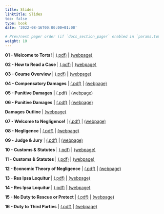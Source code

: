 ```yaml
---
title: Slides
linktitle: Slides
toc: false
type: book
date: '2022-08-16T00:00:00+01:00'

# Prev/next pager order (if `docs_section_pager` enabled in `params.toml`)
weight: 10
---
```


**01 - Welcome to Torts!** | [(.pdf)](/../../torts2025fall-material/slides/01-welcome-to-torts.pdf) | [(webpage)](/../../torts2025fall-material/slides/01-welcome-to-torts)

**02 - How to Read a Case** | [(.pdf)](/../../torts2025fall-material/slides/02-how-to-read-a-case.pdf) | [(webpage)](/../../torts2025fall-material/slides/02-how-to-read-a-case)

**03 - Course Overview** | [(.pdf)](/../../torts2025fall-material/slides/03-course-overview.pdf) | [(webpage)](/../../torts2025fall-material/slides/03-course-overview)

**04 - Compensatory Damages** | [(.pdf)](/../../torts2025fall-material/slides/04-compensatory-damages.pdf) | [(webpage)](/../../torts2025fall-material/slides/04-compensatory-damages)

**05 - Punitive Damages** | [(.pdf)](/../../torts2025fall-material/slides/05-punitive-damages.pdf) | [(webpage)](/../../torts2025fall-material/slides/05-punitive-damages)

**06 - Punitive Damages** | [(.pdf)](/../../torts2025fall-material/slides/06-punitive-damages.pdf) | [(webpage)](/../../torts2025fall-material/slides/06-punitive-damages)

**Damages Outline** | [(webpage)](/../../torts2025fall-material/slides/damages_outline)

**07 - Welcome to Negligence!** | [(.pdf)](/../../torts2025fall-material/slides/07-negligence.pdf) | [(webpage)](/../../torts2025fall-material/slides/07-negligence)

**08 - Negligence** | [(.pdf)](/../../torts2025fall-material/slides/08-negligence.pdf) | [(webpage)](/../../torts2025fall-material/slides/08-negligence)

**09 - Judge & Jury** | [(.pdf)](/../../torts2025fall-material/slides/09-judge-jury.pdf) | [(webpage)](/../../torts2025fall-material/slides/09-judge-jury)

**10 - Customs & Statutes** | [(.pdf)](/../../torts2025fall-material/slides/10-customs-statutes.pdf) | [(webpage)](/../../torts2025fall-material/slides/10-customs-statutes)

**11 - Customs & Statutes** | [(.pdf)](/../../torts2025fall-material/slides/11-customs-statutes.pdf) | [(webpage)](/../../torts2025fall-material/slides/11-customs-statutes)

**12 - Economic Theory of Negligence** | [(.pdf)](/../../torts2025fall-material/slides/12-econ.pdf) | [(webpage)](/../../torts2025fall-material/slides/12-econ)

**13 - Res Ipsa Loquitur** | [(.pdf)](/../../torts2025fall-material/slides/13-res-ipsa.pdf) | [(webpage)](/../../torts2025fall-material/slides/13-res-ipsa)

**14 - Res Ipsa Loquitur** | [(.pdf)](/../../torts2025fall-material/slides/14-res-ipsa.pdf) | [(webpage)](/../../torts2025fall-material/slides/14-res-ipsa)

**15 - No Duty to Rescue or Protect** | [(.pdf)](/../../torts2025fall-material/slides/15-no-duty.pdf) | [(webpage)](/../../torts2025fall-material/slides/15-no-duty)

**16 - Duty to Third Parties** | [(.pdf)](/../../torts2025fall-material/slides/16-3rd-party.pdf) | [(webpage)](/../../torts2025fall-material/slides/16-3rd-party)
